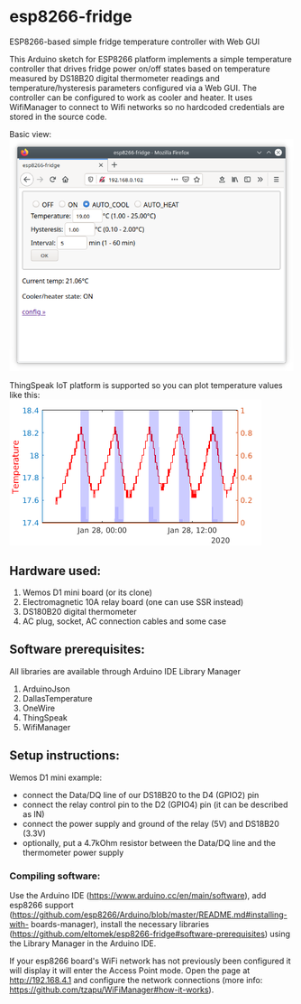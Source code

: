 # esp8266-fridge
ESP8266-based simple fridge temperature controller with Web GUI

This Arduino sketch for ESP8266 platform implements a simple temperature controller that drives fridge power on/off states based on temperature measured by DS18B20 digital thermometer readings and temperature/hysteresis parameters configured via a Web GUI. The controller can be configured to work as cooler and heater.
It uses WifiManager to connect to Wifi networks so no hardcoded credentials are stored in the source code.

Basic view:
![Basic view](https://github.com/eltomek/esp8266-fridge/blob/master/Screen1.png)

ThingSpeak IoT platform is supported so you can plot temperature values like this:
![Data plot](https://github.com/eltomek/esp8266-fridge/blob/master/Screen2.png)

## Hardware used:
1. Wemos D1 mini board (or its clone)
2. Electromagnetic 10A relay board (one can use SSR instead)
3. DS180B20 digital thermometer
4. AC plug, socket, AC connection cables and some case

## Software prerequisites:
All libraries are available through Arduino IDE Library Manager

1. ArduinoJson
2. DallasTemperature
3. OneWire
4. ThingSpeak
5. WifiManager

## Setup instructions:
Wemos D1 mini example:
* connect the Data/DQ line of our DS18B20 to the D4 (GPIO2) pin
* connect the relay control pin to the D2 (GPIO4) pin (it can be described as IN)
* connect the power supply and ground of the relay (5V) and DS18B20 (3.3V)
* optionally, put a 4.7kOhm resistor between the Data/DQ line and the thermometer power supply

### Compiling software:
Use the Arduino IDE (https://www.arduino.cc/en/main/software), add esp8266 support (https://github.com/esp8266/Arduino/blob/master/README.md#installing-with- boards-manager), install the necessary libraries (https://github.com/eltomek/esp8266-fridge#software-prerequisites) using the Library Manager in the Arduino IDE.

If your esp8266 board's  WiFi network has not previously been configured it will display it will enter the Access Point mode. Open the page at http://192.168.4.1 and configure the network connections (more info: https://github.com/tzapu/WiFiManager#how-it-works).
